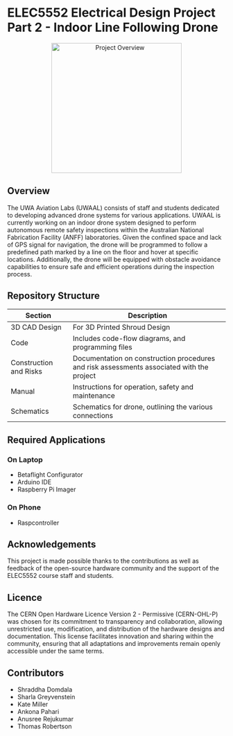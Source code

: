 
# ELEC5552 Electrical Design Project Part 2 - Indoor Line Following Drone
<p align="center">
<img src="https://github.com/user-attachments/assets/5a626b37-6653-443f-b210-c34e8137d947" alt="Project Overview" width="300">
</p>

## Overview
The UWA Aviation Labs (UWAAL) consists of staff and students dedicated to developing advanced drone systems for various applications. UWAAL is currently working on an indoor drone system designed to perform autonomous remote safety inspections within the Australian National Fabrication Facility (ANFF) laboratories. Given the confined space and lack of GPS signal for navigation, the drone will be programmed to follow a predefined path marked by a line on the floor and hover at specific locations. Additionally, the drone will be equipped with obstacle avoidance capabilities to ensure safe and efficient operations during the inspection process.

## Repository Structure

| Section                   | Description                                                               |
| ------------------------- | ------------------------------------------------------------------------- |
| 3D CAD Design             | For 3D Printed Shroud Design              |
| Code                      | Includes code-flow diagrams, and programming files                               |
| Construction and Risks    | Documentation on construction procedures and risk assessments associated with the project |
| Manual                    | Instructions for operation, safety and maintenance                     |
| Schematics                | Schematics for drone, outlining the various connections                           |

## Required Applications
### On Laptop
* Betaflight Configurator
* Arduino IDE
* Raspberry Pi Imager
### On Phone
* Raspcontroller

## Acknowledgements
This project is made possible thanks to the contributions as well as feedback of the open-source hardware community and the support of the ELEC5552 course staff and students.

## Licence
The CERN Open Hardware Licence Version 2 - Permissive (CERN-OHL-P) was chosen for its commitment to transparency and collaboration, allowing unrestricted use, modification, and distribution of the hardware designs and documentation. This license facilitates innovation and sharing within the community, ensuring that all adaptations and improvements remain openly accessible under the same terms. 

## Contributors
* Shraddha Domdala 
* Sharla Greyvenstein 
* Kate Miller 
* Ankona Pahari
* Anusree Rejukumar
* Thomas Robertson

